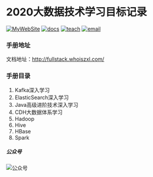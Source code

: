 # 2020大数据技术学习目标记录
[![MyWebSite](https://img.shields.io/badge/我的站点-whoiszxl-blue.svg)](https://whoiszxl.github.io)
[![docs](https://img.shields.io/badge/docs-reference-green.svg)](https://whoiszxl.github.io)
[![teach](https://img.shields.io/badge/教程-BohemianRhapsody-orange.svg)](https://github.com/whoiszxl/KillerQueen)
[![email](https://img.shields.io/badge/email-whoiszxl@gmail.com-red.svg)](https://whoiszxl.github.io)

### 手册地址
文档地址：http://fullstack.whoiszxl.com/

### 手册目录
1. Kafka深入学习
2. ElasticSearch深入学习
3. Java高级进阶技术深入学习
4. CDH大数据体系学习
5. Hadoop
6. Hive
7. HBase
8. Spark


##### 公众号
![公众号](https://oss.whoiszxl.com/qrcode_for_whoisc137_258.jpg)
